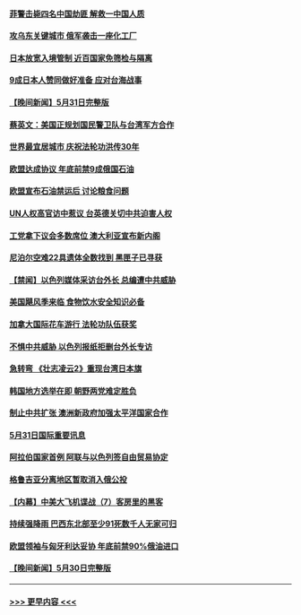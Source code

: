 #### [菲警击毙四名中国劫匪 解救一中国人质](../pages/prog202/a103443783.md?t=06011701) 
#### [攻乌东关键城市 俄军袭击一座化工厂](../pages/prog202/a103443761.md?t=06011701) 
#### [日本放宽入境管制 近百国家免筛检与隔离](../pages/prog202/a103443636.md?t=06011701) 
#### [9成日本人赞同做好准备 应对台海战事](../pages/prog202/a103443635.md?t=06011701) 
#### [【晚间新闻】5月31日完整版](../pages/prog202/a103443598.md?t=06011701) 
#### [蔡英文：美国正规划国民警卫队与台湾军方合作](../pages/prog202/a103443545.md?t=06011701) 
#### [世界最宜居城市 庆祝法轮功洪传30年](../pages/prog202/a103443362.md?t=06011701) 
#### [欧盟达成协议 年底前禁9成俄国石油](../pages/prog202/a103443358.md?t=06011701) 
#### [欧盟宣布石油禁运后 讨论粮食问题](../pages/prog202/a103443360.md?t=06011701) 
#### [UN人权高官访中惹议 台英德关切中共迫害人权](../pages/prog202/a103443349.md?t=06011701) 
#### [工党拿下议会多数席位 澳大利亚宣布新内阁](../pages/prog202/a103443348.md?t=06011701) 
#### [尼泊尔空难22具遗体全数找到 黑匣子已寻获](../pages/prog202/a103443346.md?t=06011701) 
#### [【禁闻】以色列媒体采访台外长 总编遭中共威胁](../pages/prog202/a103443226.md?t=06011701) 
#### [美国飓风季来临 食物饮水安全知识必备](../pages/prog202/a103443028.md?t=06011701) 
#### [加拿大国际花车游行 法轮功队伍获奖](../pages/prog202/a103442983.md?t=06011701) 
#### [不惧中共威胁 以色列报纸拒删台外长专访](../pages/prog202/a103443012.md?t=06011701) 
#### [急转弯 《壮志凌云2》重现台湾日本旗](../pages/prog202/a103443001.md?t=06011701) 
#### [韩国地方选举在即 朝野两党难定胜负](../pages/prog202/a103442979.md?t=06011701) 
#### [制止中共扩张 澳洲新政府加强太平洋国家合作](../pages/prog202/a103442977.md?t=06011701) 
#### [5月31日国际重要讯息](../pages/prog202/a103442975.md?t=06011701) 
#### [阿拉伯国家首例 阿联与以色列签自由贸易协定](../pages/prog202/a103442938.md?t=06011701) 
#### [格鲁吉亚分离地区暂取消入俄公投](../pages/prog202/a103442853.md?t=06011701) 
#### [【内幕】中美大飞机谍战（7）客房里的黑客](../pages/prog202/a103442863.md?t=06011701) 
#### [持续强降雨 巴西东北部至少91死数千人无家可归](../pages/prog202/a103442842.md?t=06011701) 
#### [欧盟领袖与匈牙利达妥协 年底前禁90%俄油进口](../pages/prog202/a103442799.md?t=06011701) 
#### [【晚间新闻】5月30日完整版](../pages/prog202/a103442615.md?t=06011701) 

----
#### [ >>> 更早内容 <<< ](../indexes/prog202-earlier.md)
